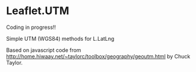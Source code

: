 # Leaflet.UTM

Coding in progress!!

Simple UTM (WGS84) methods for L.LatLng

Based on javascript code from http://home.hiwaay.net/~taylorc/toolbox/geography/geoutm.html by Chuck Taylor.
